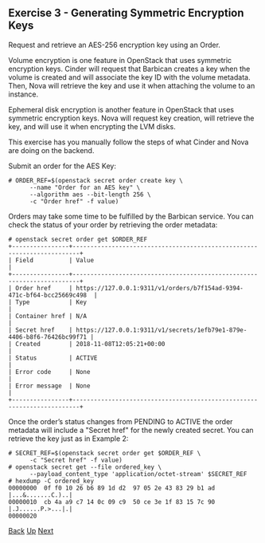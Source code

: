 ## Exercise 3 - Generating Symmetric Encryption Keys
Request and retrieve an AES-256 encryption key using an Order.

Volume encryption is one feature in OpenStack that uses symmetric encryption keys.  Cinder will request that Barbican creates a key when the volume is created and will associate the key ID with the volume metadata.  Then, Nova will retrieve the key and use it when attaching the volume to an instance.

Ephemeral disk encryption is another feature in OpenStack that uses symmetric encryption keys.  Nova will request key creation, will retrieve the key, and will use it when encrypting the LVM disks.

This exercise has you manually follow the steps of what Cinder and Nova are doing on the backend.

Submit an order for the AES Key:

    # ORDER_REF=$(openstack secret order create key \
          --name "Order for an AES key" \
          --algorithm aes --bit-length 256 \
          -c "Order href" -f value)

Orders may take some time to be fulfilled by the Barbican service.  You can check the status of your order by retrieving the order metadata:

    # openstack secret order get $ORDER_REF
    +----------------+------------------------------------------------------------------------+
    | Field          | Value                                                                  |
    +----------------+------------------------------------------------------------------------+
    | Order href     | https://127.0.0.1:9311/v1/orders/b7f154ad-9394-471c-bf64-bcc25669c498  |
    | Type           | Key                                                                    |
    | Container href | N/A                                                                    |
    | Secret href    | https://127.0.0.1:9311/v1/secrets/1efb79e1-879e-4406-b8f6-76426bc99f71 |
    | Created        | 2018-11-08T12:05:21+00:00                                              |
    | Status         | ACTIVE                                                                 |
    | Error code     | None                                                                   |
    | Error message  | None                                                                   |
    +----------------+------------------------------------------------------------------------+

Once the order’s status changes from PENDING to ACTIVE the order metadata will include a "Secret href" for the newly created secret.  You can retrieve the key just as in Example 2:

    # SECRET_REF=$(openstack secret order get $ORDER_REF \
          -c "Secret href" -f value)
    # openstack secret get --file ordered_key \
          --payload_content_type 'application/octet-stream' $SECRET_REF
    # hexdump -C ordered_key 
    00000000  0f f0 10 26 b6 89 1d d2  97 05 2e 43 83 29 b1 ad  |...&.......C.)..|
    00000010  cb 4a a9 c7 14 0c 09 c9  50 ce 3e 1f 83 15 7c 90  |.J......P.>...|.|
    00000020

[Back](Exercise_02_Symmetric_Enrcryption_Keys.md) [Up](../README.md) [Next](Exercise_04_Encrypted_Volumes.md)
